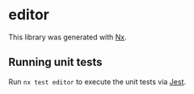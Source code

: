 # editor

This library was generated with [Nx](https://nx.dev).

## Running unit tests

Run `nx test editor` to execute the unit tests via [Jest](https://jestjs.io).
